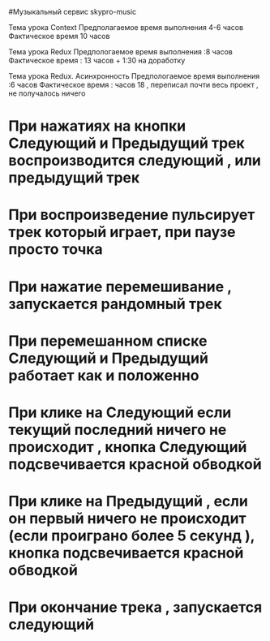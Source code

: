 #Музыкальный сервис skypro-music


Тема урока Context
Предполагаемое время выполнения 4-6 часов
Фактическое время 10 часов

Тема урока Redux
Предпологаемое время выполнения :8 часов
Фактическое время : 13 часов + 1:30 на доработку

Тема урока Redux. Асинхронность
Предпологаемое время выполнения :6 часов
Фактическое время : часов 18 , переписал почти весь проект , не получалось ничего

# При нажатиях на кнопки Следующий и Предыдущий трек воспроизводится следующий , или предыдущий трек 
# При воспроизведение пульсирует трек который играет, при паузе просто точка
# При нажатие перемешивание , запускается рандомный трек
# При перемешанном списке Следующий и Предыдущий работает как и положенно 
# При клике на Следующий если текущий последний ничего не происходит , кнопка Следующий подсвечивается красной обводкой
# При клике на Предыдущий , если он первый ничего не происходит (если проиграно более 5 секунд ), кнопка подсвечивается красной обводкой
# При окончание трека , запускается следующий

<!-- # Getting Started with Create React App

This project was bootstrapped with [Create React App](https://github.com/facebook/create-react-app).

## Available Scripts

In the project directory, you can run:

### `npm start`

Runs the app in the development mode.\
Open [http://localhost:3000](http://localhost:3000) to view it in your browser.

The page will reload when you make changes.\
You may also see any lint errors in the console.

### `npm test`

Launches the test runner in the interactive watch mode.\
See the section about [running tests](https://facebook.github.io/create-react-app/docs/running-tests) for more information.

### `npm run build`

Builds the app for production to the `build` folder.\
It correctly bundles React in production mode and optimizes the build for the best performance.

The build is minified and the filenames include the hashes.\
Your app is ready to be deployed!

See the section about [deployment](https://facebook.github.io/create-react-app/docs/deployment) for more information.

### `npm run eject`

**Note: this is a one-way operation. Once you `eject`, you can't go back!**

If you aren't satisfied with the build tool and configuration choices, you can `eject` at any time. This command will remove the single build dependency from your project.

Instead, it will copy all the configuration files and the transitive dependencies (webpack, Babel, ESLint, etc) right into your project so you have full control over them. All of the commands except `eject` will still work, but they will point to the copied scripts so you can tweak them. At this point you're on your own.

You don't have to ever use `eject`. The curated feature set is suitable for small and middle deployments, and you shouldn't feel obligated to use this feature. However we understand that this tool wouldn't be useful if you couldn't customize it when you are ready for it.

## Learn More

You can learn more in the [Create React App documentation](https://facebook.github.io/create-react-app/docs/getting-started).

To learn React, check out the [React documentation](https://reactjs.org/).

### Code Splitting

This section has moved here: [https://facebook.github.io/create-react-app/docs/code-splitting](https://facebook.github.io/create-react-app/docs/code-splitting)

### Analyzing the Bundle Size

This section has moved here: [https://facebook.github.io/create-react-app/docs/analyzing-the-bundle-size](https://facebook.github.io/create-react-app/docs/analyzing-the-bundle-size)

### Making a Progressive Web App

This section has moved here: [https://facebook.github.io/create-react-app/docs/making-a-progressive-web-app](https://facebook.github.io/create-react-app/docs/making-a-progressive-web-app)

### Advanced Configuration

This section has moved here: [https://facebook.github.io/create-react-app/docs/advanced-configuration](https://facebook.github.io/create-react-app/docs/advanced-configuration)

### Deployment

This section has moved here: [https://facebook.github.io/create-react-app/docs/deployment](https://facebook.github.io/create-react-app/docs/deployment)

### `npm run build` fails to minify

This section has moved here: [https://facebook.github.io/create-react-app/docs/troubleshooting#npm-run-build-fails-to-minify](https://facebook.github.io/create-react-app/docs/troubleshooting#npm-run-build-fails-to-minify)
 -->
